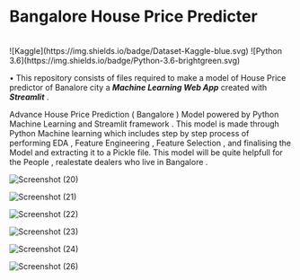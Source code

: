 # Bangalore House Price Predicter
</br>
![Kaggle](https://img.shields.io/badge/Dataset-Kaggle-blue.svg) ![Python 3.6](https://img.shields.io/badge/Python-3.6-brightgreen.svg)<br/> 

• This repository consists of files required to make a model of House Price predictor of Banalore city a  ___Machine Learning Web App___ created with ___Streamlit___ .

Advance House Price Prediction ( Bangalore ) Model powered by Python Machine Learning and Streamlit framework . This model is made through Python Machine learning which includes step by step process of performing EDA , Feature Engineering , Feature Selection , and finalising the Model and extracting it to a Pickle file. This model will be quite helpfull for the People , realestate dealers who live in Bangalore .

![Screenshot (20)](https://github.com/Maheshkarri4444/Bangalore_House_Price_Predictor/assets/157581288/b8685c77-ef66-4984-8e44-667c3210ae6a)


![Screenshot (21)](https://github.com/Maheshkarri4444/Bangalore_House_Price_Predictor/assets/157581288/625e0017-c1cd-43a9-b56d-8462da3913ec)



![Screenshot (22)](https://github.com/Maheshkarri4444/Bangalore_House_Price_Predictor/assets/157581288/a9e3bb77-a7e9-48b7-865e-d37730336921)



![Screenshot (23)](https://github.com/Maheshkarri4444/Bangalore_House_Price_Predictor/assets/157581288/fb255cb1-aeb2-40bd-b26d-ec9b03a5e65b)




![Screenshot (24)](https://github.com/Maheshkarri4444/Bangalore_House_Price_Predictor/assets/157581288/72c984c2-a4f8-4c39-8154-6e9271103dcd)





![Screenshot (26)](https://github.com/Maheshkarri4444/Bangalore_House_Price_Predictor/assets/157581288/25da77a7-8573-429c-89e0-af43e4e67a11)



